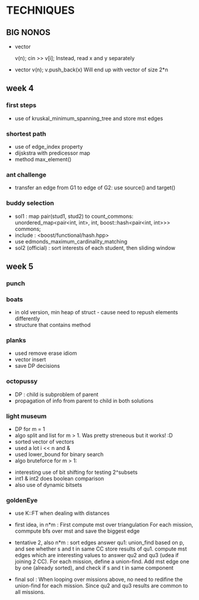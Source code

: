 # TECHNIQUES

## BIG NONOS

+ vector<P> v(n); cin >> v[i];
Instead, read x and y separately
+ vector<int> v(n); v.push_back(x)
Will end up with vector of size 2*n

## week 4

### first steps

+ use of kruskal_minimum_spanning_tree and store mst edges

### shortest path

+ use of edge_index property
+ dijskstra with predicessor map
+ method max_element()

### ant challenge

+ transfer an edge from G1 to edge of G2: use source() and target()

### buddy selection

+ sol1 : map pair(stud1, stud2) to count_commons: unordered_map<pair<int, int>, int, boost::hash<pair<int, int>>> commons;
+ include : <boost/functional/hash.hpp>
+ use edmonds_maximum_cardinality_matching
+ sol2 (official) : sort interests of each student, then sliding window

## week 5

### punch

### boats

+ in old version, min heap of struct - cause need to repush elements differently
+ structure that contains method

### planks

+ used remove erase idiom 
+ vector insert
+ save DP decisions

### octopussy

+ DP : child is subproblem of parent
+ propagation of info from parent to child in both solutions

### light museum

+ DP for m = 1
+ algo split and list for m > 1. Was pretty streneous but it works! :D
+ sorted vector of vectors
+ used a lot i << n and & 
+ used lower_bound for binary search
+ algo bruteforce for m > 1:
- interesting use of bit shifting for testing 2^subsets
- int1 & int2 does boolean comparison
- also use of dynamic bitsets 

### goldenEye

+ use K::FT when dealing with distances
+ first idea, in n*m : 
First compute mst over triangulation
For each mission, commpute bfs over mst and save the biggest edge
+ tentative 2, also n*m :
sort edges
answer qu1: union_find based on p, and see whether s and t in same CC
store results of qu1.
compute mst edges which are interesting values to answer qu2 and qu3 (udea if joining 2 CC).
For each mission, define a union-find. Add mst edge one by one (already sorted), and check if s and t in same component

+ final sol :
When looping over missions above, no need to redifine the union-find for each mission. 
Since qu2 and qu3 results are common to all missions.